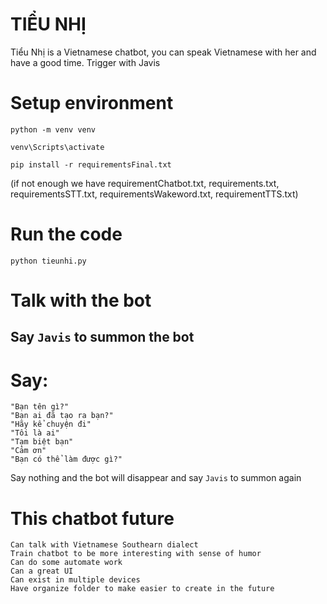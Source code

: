 # TIỂU NHỊ
Tiểu Nhị  is a Vietnamese chatbot, you can speak Vietnamese with her and have a good time. Trigger with Javis 


# Setup environment

```
python -m venv venv

```

```
venv\Scripts\activate

```

```
pip install -r requirementsFinal.txt

```

(if not enough we have requirementChatbot.txt, requirements.txt, requirementsSTT.txt, requirementsWakeword.txt, requirementTTS.txt)


# Run the code

```
python tieunhi.py

```

# Talk with the bot

## Say ``` Javis ``` to summon the bot

# Say: 

```
"Bạn tên gì?"
"Bạn ai đã tạo ra bạn?"
"Hãy kể chuyện đi"
"Tôi là ai"
"Tạm biệt bạn"
"Cảm ơn"
"Bạn có thể làm được gì?"

```
Say nothing and the bot will disappear and say ```Javis``` to summon again

# This chatbot future
```
Can talk with Vietnamese Southearn dialect 
Train chatbot to be more interesting with sense of humor
Can do some automate work 
Can a great UI 
Can exist in multiple devices 
Have organize folder to make easier to create in the future
```

